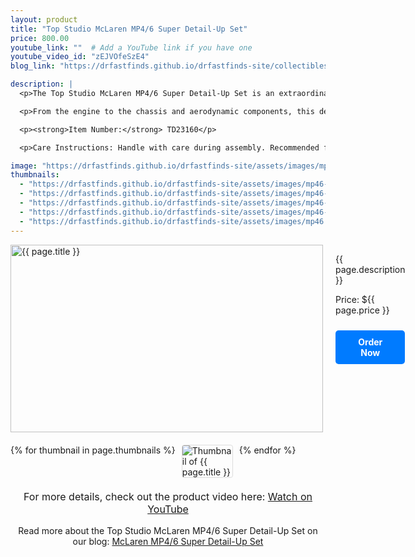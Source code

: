 ```yaml
---
layout: product
title: "Top Studio McLaren MP4/6 Super Detail-Up Set"
price: 800.00
youtube_link: ""  # Add a YouTube link if you have one
youtube_video_id: "zEJVOfeSzE4"
blog_link: "https://drfastfinds.github.io/drfastfinds-site/collectibles/model%20kits/top%20studio/mclaren/mp4/6/2024/09/25/mclaren-mp4-6-super-detail-up-set.html"

description: |
  <p>The Top Studio McLaren MP4/6 Super Detail-Up Set is an extraordinary kit for the most dedicated model builders and McLaren fans. This set is designed to enhance the Tamiya McLaren MP4/6 (89721) kit with extreme detail, offering precision parts to replicate the iconic F1 car's features to an unparalleled level of accuracy.</p>

  <p>From the engine to the chassis and aerodynamic components, this detail-up set is perfect for those seeking to push their modeling skills to the next level. It's a premium product designed for experts looking for the finest details.</p>

  <p><strong>Item Number:</strong> TD23160</p>

  <p>Care Instructions: Handle with care during assembly. Recommended for experienced model builders.</p>

image: "https://drfastfinds.github.io/drfastfinds-site/assets/images/mp46.jpg"
thumbnails:
  - "https://drfastfinds.github.io/drfastfinds-site/assets/images/mp46-1.jpg"
  - "https://drfastfinds.github.io/drfastfinds-site/assets/images/mp46-2.jpg"
  - "https://drfastfinds.github.io/drfastfinds-site/assets/images/mp46-3.jpg"
  - "https://drfastfinds.github.io/drfastfinds-site/assets/images/mp46-4.jpg"
  - "https://drfastfinds.github.io/drfastfinds-site/assets/images/mp46.jpg"
---
```


<div class="product-detail">
    <div class="product-image-box">
        <img class="main-image" src="{{ page.image }}" alt="{{ page.title }}">
    </div>
    <div class="product-text">
        <p>{{ page.description }}</p>
        <p>Price: ${{ page.price }}</p>
        <a href="{{ site.baseurl }}/order" class="buy-now">Order Now</a>
    </div>
</div>

<div class="thumbnail-carousel">
    {% for thumbnail in page.thumbnails %}
    <img class="thumbnail" src="{{ thumbnail }}" alt="Thumbnail of {{ page.title }}">
    {% endfor %}
</div>

<div style="text-align: center;">
    <p class="youtube-link">For more details, check out the product video here: 
        <a href="{{ page.youtube_link }}" target="_blank">Watch on YouTube</a>
    </p>
    <p>Read more about the Top Studio McLaren MP4/6 Super Detail-Up Set on our blog: 
        <a href="https://drfastfinds.github.io/drfastfinds-site/collectibles/model%20kits/top%20studio/mclaren/mp4/6/2024/09/25/mclaren-mp4-6-super-detail-up-set.html">McLaren MP4/6 Super Detail-Up Set</a>
    </p>
</div>

<style>
.product-detail {
    display: flex;
    align-items: flex-start;
    gap: 20px;
    margin-bottom: 20px;
}

.product-image-box {
    flex-shrink: 0;
    width: 500px; 
    height: 300px; 
    overflow: hidden; 
}

.main-image {
    width: 100%; 
    height: 100%; 
    object-fit: contain; 
    display: block;
}

.product-text {
    max-width: 400px;
    flex-grow: 1;
}

.thumbnail-carousel {
    margin-top: 20px;
    display: flex;
    flex-wrap: wrap; 
    gap: 10px;
    justify-content: flex-start;
}

.thumbnail {
    max-width: 80px;
    cursor: pointer;
    border: 1px solid #ddd;
    border-radius: 4px;
}

.youtube-link {
    text-align: center;
    margin-top: 20px;
    font-size: 16px;
}

.buy-now {
    display: inline-block;
    padding: 10px 20px;
    margin-top: 10px;
    background-color: #007bff;
    color: #fff;
    text-decoration: none;
    border-radius: 5px;
    font-weight: bold;
    text-align: center;
}

.buy-now:hover {
    background-color: #0056b3;
}
</style>

<script>
document.addEventListener('DOMContentLoaded', function() {
    const mainImage = document.querySelector('.main-image');
    const thumbnails = document.querySelectorAll('.thumbnail');

    thumbnails.forEach(thumbnail => {
        thumbnail.addEventListener('click', function() {
            mainImage.src = this.src;
        });
    });
});
</script>
